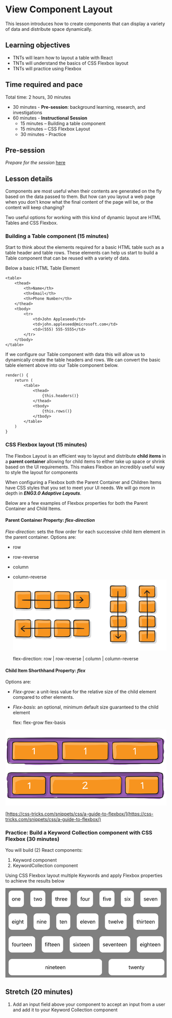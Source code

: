 # View Component Layout

This lesson introduces how to create components that can display a variety of data and distribute space dynamically.

## Learning objectives

* TNTs will learn how to layout a table with React
* TNTs will understand the basics of CSS Flexbox layout
* TNTs will practice using Flexbox

## Time required and pace

Total time: 2 hours, 30 minutes

- 30 minutes - **Pre-session**: background learning, research, and investigations
- 60 minutes - **Instructional Session**
  - 15 minutes – Building a table component
  - 15 minutes – CSS Flexbox Layout
  - 30 minutes - Practice

## Pre-session

*Prepare for the session* [here](../wiki/[ENG2.2]View-component-layout)

## Lesson details

Components are most useful when their contents are generated on the fly based on the data passed to them. But how can you layout a web page when you don't know what the final content of the page will be, or the content will keep changing?

 Two useful options for working with this kind of dynamic layout are HTML Tables and CSS Flexbox.

### Building a Table component (15 minutes)

Start to think about the elements required for a basic HTML table such as a table header and table rows. These elements can help us start to build a Table component that can be reused with a variety of data.

Below a basic HTML Table Element

    <table>
        <thead>
            <th>Name</th>
            <th>Email</th>
            <th>Phone Number</th>
        </thead>
        <tbody>
            <tr>
                <td>John Appleseed</td>
                <td>john.appleseed@microsoft.com</td>
                <td>(555) 555-5555</td>
            </tr>
        </tbody>
    </table>

If we configure our Table component with data this will allow us to dynamically create the table headers and rows. We can convert the basic table element above into our Table component below.

    render() {
        return (
            <table>
                <thead>
                    {this.headers()}
                </thead>
                <tbody>
                    {this.rows()}
                </tbody>
            </table>
        )
    }

### CSS Flexbox layout (15 minutes)

The Flexbox Layout is an efficient way to layout and distribute **child items** in a **parent container** allowing for child items to either take up space or shrink based on the UI requirements. This makes Flexbox an incredibly useful way to style the layout for components

When configuring a Flexbox both the Parent Container and Children Items have CSS styles that you set to meet your UI needs. We will go more in depth in ***ENG3.0 Adaptive Layouts***.

Below are a few examples of Flexbox properties for both the Parent Container and Child Items.

#### Parent Container Property: *flex-direction*

*Flex-direction*: sets the flow order for each successive child item element in the parent container. 
Options are:

- row
- row-reverse
- column
- column-reverse![FlexDirection](./flex-direction.svg)

    flex-direction: row | row-reverse | column | column-reverse



#### Child Item Shorthhand Property: *flex*

Options are:

- *Flex-grow*: a unit-less value for the relative size of the child element compared to other elements.
- *Flex-basis*: an optional, minimum default size guaranteed to the child element

    flex: flex-grow flex-basis
    		

![FlexGrowShrink](./flex-grow.svg)

[https://css-tricks.com/snippets/css/a-guide-to-flexbox/](https://css-tricks.com/snippets/css/a-guide-to-flexbox/)

### Practice: Build a Keyword Collection component with CSS Flexbox (30 minutes)

You will build (2) React components:

1. Keyword component
2. KeywordCollection component

Using CSS Flexbox layout multiple Keywords and apply Flexbox properties to achieve the results below

![ComponentLayout](./view-layout-component.png)

## Stretch (20 minutes)

  1. Add an input field above your component to accept an input from a user and add it to your Keyword Collection component
